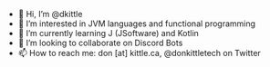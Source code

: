 - 👋 Hi, I’m @dkittle
- 👀 I’m interested in JVM languages and functional programming
- 🌱 I’m currently learning J (JSoftware) and Kotlin
- 💞️ I’m looking to collaborate on Discord Bots
- 📫 How to reach me: don [at] kittle.ca, @donkittletech on Twitter

<!---
dkittle/dkittle is a ✨ special ✨ repository because its `README.md` (this file) appears on your GitHub profile.
You can click the Preview link to take a look at your changes.
--->
